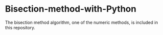 # Bisection-method-with-Python
 The bisection method algorithm, one of the numeric methods, is included in this repository.

